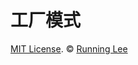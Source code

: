 # 工厂模式














[MIT License](https://opensource.org/licenses/mit-license.html). ©  [Running Lee](mailto:lihui870920@gmail.com)